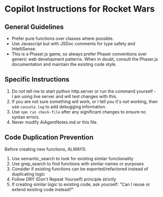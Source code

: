 # Copilot Instructions for Rocket Wars

## General Guidelines

- Prefer pure functions over classes where possible.
- Use Javascript but with JSDoc comments for type safety and IntelliSense.
- This is a Phaser.js game, so always prefer Phaser conventions over generic web development patterns. When in doubt, consult the Phaser.js documentation and maintain the existing code style.

## Specific Instructions
1. Do not tell me to start python http.server or run the command yourself - I am using live server and will test changes with this.
2. If you are not sure something will work, or I tell you it's not working, then use `console.log` to add debugging information.
3. Use `npm run check-file` after any significant changes to ensure no syntax errors.
4. Never modify AiAgentNotes.md or this file.

## Code Duplication Prevention

Before creating new functions, ALWAYS:
1. Use semantic_search to look for existing similar functionality
2. Use grep_search to find functions with similar names or purposes
3. Consider if existing functions can be exported/refactored instead of duplicating logic
4. Follow DRY (Don't Repeat Yourself) principle strictly
5. If creating similar logic to existing code, ask yourself: "Can I reuse or extend existing code instead?"

